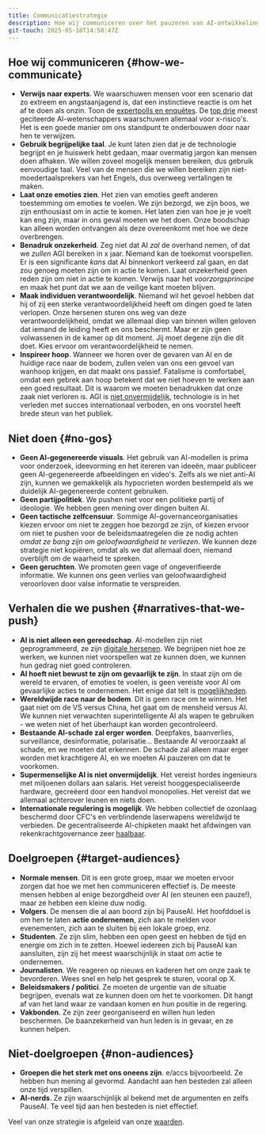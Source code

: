 ```yaml
---
title: Communicatiestrategie
description: Hoe wij communiceren over het pauzeren van AI-ontwikkeling.
git-touch: 2025-05-18T14:58:47Z
---
```

## Hoe wij communiceren {#how-we-communicate}

- **Verwijs naar experts**. We waarschuwen mensen voor een scenario dat zo extreem en angstaanjagend is, dat een instinctieve reactie is om het af te doen als onzin. Toon de [expertpolls en enquêtes](/polls-and-surveys). De [top drie](https://twitter.com/PauseAI/status/1734641804245455017) meest geciteerde AI-wetenschappers waarschuwen allemaal voor x-risico's. Het is een goede manier om ons standpunt te onderbouwen door naar hen te verwijzen.
- **Gebruik begrijpelijke taal**. Je kunt laten zien dat je de technologie begrijpt en je huiswerk hebt gedaan, maar overmatig jargon kan mensen doen afhaken. We willen zoveel mogelijk mensen bereiken, dus gebruik eenvoudige taal. Veel van de mensen die we willen bereiken zijn niet-moedertaalsprekers van het Engels, dus overweeg vertalingen te maken.
- **Laat onze emoties zien**. Het zien van emoties geeft anderen toestemming om emoties te voelen. We zijn bezorgd, we zijn boos, we zijn enthousiast om in actie te komen. Het laten zien van hoe je je voelt kan eng zijn, maar in ons geval moeten we het doen. Onze boodschap kan alleen worden ontvangen als deze overeenkomt met hoe we deze overbrengen.
- **Benadruk onzekerheid**. Zeg niet dat AI _zal_ de overhand nemen, of dat we _zullen_ AGI bereiken in x jaar. Niemand kan de toekomst voorspellen. Er is een significante _kans_ dat AI binnenkort verkeerd zal gaan, en dat zou genoeg moeten zijn om in actie te komen. Laat onzekerheid geen reden zijn om niet in actie te komen. Verwijs naar het _voorzorgsprincipe_ en maak het punt dat we aan de veilige kant moeten blijven.
- **Maak individuen verantwoordelijk**. Niemand wil het gevoel hebben dat hij of zij een sterke verantwoordelijkheid heeft om dingen goed te laten verlopen. Onze hersenen sturen ons weg van deze verantwoordelijkheid, omdat we allemaal diep van binnen willen geloven dat iemand de leiding heeft en ons beschermt. Maar er zijn geen volwassenen in de kamer op dit moment. Jij moet degene zijn die dit doet. Kies ervoor om verantwoordelijkheid te nemen.
- **Inspireer hoop**. Wanneer we horen over de gevaren van AI en de huidige race naar de bodem, zullen velen van ons een gevoel van wanhoop krijgen, en dat maakt ons passief. Fatalisme is comfortabel, omdat een gebrek aan hoop betekent dat we niet hoeven te werken aan een goed resultaat. Dit is waarom we moeten benadrukken dat onze zaak niet verloren is. AGI is [niet onvermijdelijk](/feasibility), technologie is in het verleden met succes internationaal verboden, en ons voorstel heeft brede steun van het publiek.

## Niet doen {#no-gos}

- **Geen AI-gegenereerde visuals**. Het gebruik van AI-modellen is prima voor onderzoek, ideevorming en het itereren van ideeën, maar publiceer geen AI-gegenereerde afbeeldingen en video's. Zelfs als we niet anti-AI zijn, kunnen we gemakkelijk als hypocrieten worden bestempeld als we duidelijk AI-gegenereerde content gebruiken.
- **Geen partijpolitiek**. We pushen niet voor een politieke partij of ideologie. We hebben geen mening over dingen buiten AI.
- **Geen tactische zelfcensuur**. Sommige AI-governanceorganisaties kiezen ervoor om niet te zeggen hoe bezorgd ze zijn, of kiezen ervoor om niet te pushen voor de beleidsmaatregelen die ze nodig achten _omdat ze bang zijn om geloofwaardigheid te verliezen_. We kunnen deze strategie niet kopiëren, omdat als we dat allemaal doen, niemand overblijft om de waarheid te spreken.
- **Geen geruchten**. We promoten geen vage of ongeverifieerde informatie. We kunnen ons geen verlies van geloofwaardigheid veroorloven door valse informatie te verspreiden.

## Verhalen die we pushen {#narratives-that-we-push}

- **AI is niet alleen een gereedschap**. AI-modellen zijn niet geprogrammeerd, ze zijn [digitale hersenen](/digital-brains). We begrijpen niet hoe ze werken, we kunnen niet voorspellen wat ze kunnen doen, we kunnen hun gedrag niet goed controleren.
- **AI hoeft niet bewust te zijn om gevaarlijk te zijn**. In staat zijn om de wereld te ervaren, of emoties te voelen, is geen vereiste voor AI om gevaarlijke acties te ondernemen. Het enige dat telt is [mogelijkheden](/dangerous-capabilities).
- **Wereldwijde race naar de bodem**. Dit is geen race om te winnen. Het gaat niet om de VS versus China, het gaat om de mensheid versus AI. We kunnen niet verwachten superintelligente AI als wapen te gebruiken - we weten niet of het überhaupt kan worden gecontroleerd.
- **Bestaande AI-schade zal erger worden**. Deepfakes, baanverlies, surveillance, desinformatie, polarisatie... Bestaande AI veroorzaakt al schade, en we moeten dat erkennen. De schade zal alleen maar erger worden met krachtigere AI, en we moeten AI pauzeren om dat te voorkomen.
- **Supermenselijke AI is niet onvermijdelijk**. Het vereist hordes ingenieurs met miljoenen dollars aan salaris. Het vereist hooggespecialiseerde hardware, gecreëerd door een handvol monopolies. Het vereist dat we allemaal achterover leunen en niets doen.
- **Internationale regulering is mogelijk**. We hebben collectief de ozonlaag beschermd door CFC's en verblindende laserwapens wereldwijd te verbieden. De gecentraliseerde AI-chipketen maakt het afdwingen van rekenkrachtgovernance zeer [haalbaar](/feasibility).

## Doelgroepen {#target-audiences}

- **Normale mensen**. Dit is een grote groep, maar we moeten ervoor zorgen dat hoe we met hen communiceren effectief is. De meeste mensen hebben al enige bezorgdheid over AI (en steunen een pauze!), maar ze hebben een kleine duw nodig.
- **Volgers**. De mensen die al aan boord zijn bij PauseAI. Het hoofddoel is om hen te laten **actie ondernemen**, zich aan te melden voor evenementen, zich aan te sluiten bij een lokale groep, enz.
- **Studenten**. Ze zijn slim, hebben een open geest en hebben de tijd en energie om zich in te zetten. Hoewel iedereen zich bij PauseAI kan aansluiten, zijn zij het meest waarschijnlijk in staat om actie te ondernemen.
- **Journalisten**. We reageren op nieuws en kaderen het om onze zaak te bevorderen. Wees snel en help het gesprek te sturen, vooral op X.
- **Beleidsmakers / politici**. Ze moeten de urgentie van de situatie begrijpen, evenals wat ze kunnen doen om het te voorkomen. Dit hangt af van het land waar ze vandaan komen en hun positie in de regering.
- **Vakbonden**. Ze zijn zeer georganiseerd en willen hun leden beschermen. De baanzekerheid van hun leden is in gevaar, en ze kunnen helpen.

## Niet-doelgroepen {#non-audiences}

- **Groepen die het sterk met ons oneens zijn**. e/accs bijvoorbeeld. Ze hebben hun mening al gevormd. Aandacht aan hen besteden zal alleen onze tijd verspillen.
- **AI-nerds**. Ze zijn waarschijnlijk al bekend met de argumenten en zelfs PauseAI. Te veel tijd aan hen besteden is niet effectief.

Veel van onze strategie is afgeleid van onze [waarden](https://pauseai.info/values).
